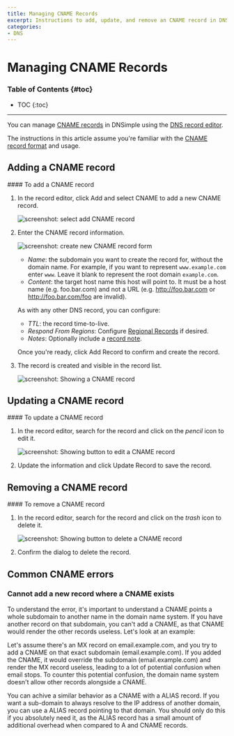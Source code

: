 ```yaml
---
title: Managing CNAME Records
excerpt: Instructions to add, update, and remove an CNAME record in DNSimple.
categories:
- DNS
---
```


# Managing CNAME Records

### Table of Contents {#toc}

* TOC
{:toc}

---

You can manage [CNAME records](/articles/cname-record) in DNSimple using the [DNS record editor](/articles/record-editor).

The instructions in this article assume you're familiar with the [CNAME record format](/articles/cname-record#record-format) and usage.


## Adding a CNAME record

<div class="section-steps" markdown="1">
#### To add a CNAME record

1.  In the record editor, click <label>Add</label> and select <label>CNAME</label> to add a new CNAME record.

    ![screenshot: select add CNAME record](/files/record-cname-create-select.png)

1.  Enter the CNAME record information.

    ![screenshot: create new CNAME record form](/files/record-cname-create-new.png)

    - _Name_: the subdomain you want to create the record for, without the domain name. For example, if you want to represent `www.example.com` enter `www`. Leave it blank to represent the root domain `example.com`.
    - _Content_: the target host name this host will point to. It must be a host name (e.g. foo.bar.com) and not a URL (e.g. http://foo.bar.com or http://foo.bar.com/foo are invalid).

    As with any other DNS record, you can configure:

    - _TTL_: the record time-to-live.
    - _Respond From Regions_: Configure [Regional Records](/articles/regional-records/) if desired.
    - _Notes_: Optionally include a [record note](/articles/record-notes/).

    Once you're ready, click <label>Add Record</label> to confirm and create the record.

1.  The record is created and visible in the record list.

    ![screenshot: Showing a CNAME record](/files/record-cname-item.png)

</div>


## Updating a CNAME record

<div class="section-steps" markdown="1">
#### To update a CNAME record

1.  In the record editor, search for the record and click on the _pencil_ icon to edit it.

    ![screenshot: Showing button to edit a CNAME record](/files/record-cname-item-edit.png)

1.  Update the information and click <label>Update Record</label> to save the record.
</div>


## Removing a CNAME record

<div class="section-steps" markdown="1">
#### To remove a CNAME record

1.  In the record editor, search for the record and click on the _trash_ icon to delete it.

    ![screenshot: Showing button to delete a CNAME record](/files/record-cname-item-delete.png)

1.  Confirm the dialog to delete the record.
</div>


## Common CNAME errors

### Cannot add a new record where a CNAME exists

To understand the error, it's important to understand a CNAME points a whole subdomain to another name in the domain name system. If you have another record on that subdomain, you can't add a CNAME, as that CNAME would render the other records useless. Let's look at an example:

Let's assume there's an MX record on email.example.com, and you try to add a CNAME on that exact subdomain (email.example.com). If you added the CNAME, it would override the subdomain (email.example.com) and render the MX record useless, leading to a lot of potential confusion when email stops. To counter this potential confusion, the domain name system doesn't allow other records alongside a CNAME.

You can achive a similar behavior as a CNAME with a ALIAS record. If you want a sub-domain to always resolve to the IP address of another domain, you can use a ALIAS record pointing to that domain. You should only do this if you absolutely need it, as the ALIAS record has a small amount of additional overhead when compared to A and CNAME records.

